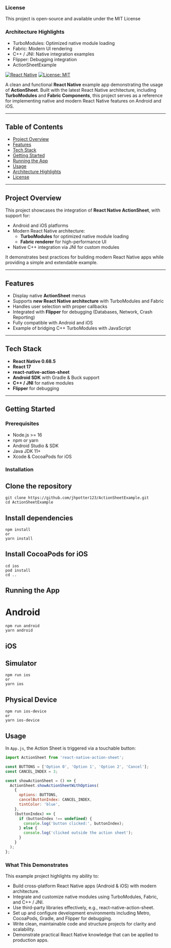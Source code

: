 ### License

This project is open-source and available under the MIT License

### Architecture Highlights

- TurboModules: Optimized native module loading
- Fabric: Modern UI rendering
- C++ / JNI: Native integration examples
- Flipper: Debugging integration
- ActionSheetExample

[![React Native](https://img.shields.io/badge/React_Native-0.68.5-blue)](https://reactnative.dev/)
[![License: MIT](https://img.shields.io/badge/License-MIT-yellow.svg)](https://opensource.org/licenses/MIT)

A clean and functional **React Native** example app demonstrating the usage of **ActionSheet**. Built with the latest React Native architecture, including **TurboModules** and **Fabric Components**, this project serves as a reference for implementing native and modern React Native features on Android and iOS.

---

## Table of Contents

- [Project Overview](#project-overview)  
- [Features](#features)  
- [Tech Stack](#tech-stack)  
- [Getting Started](#getting-started)  
- [Running the App](#running-the-app)  
- [Usage](#usage)  
- [Architecture Highlights](#architecture-highlights)  
- [License](#license)  

---

## Project Overview

This project showcases the integration of **React Native ActionSheet**, with support for:

- Android and iOS platforms  
- Modern React Native architecture:
  - **TurboModules** for optimized native module loading  
  - **Fabric renderer** for high-performance UI  
- Native C++ integration via JNI for custom modules  

It demonstrates best practices for building modern React Native apps while providing a simple and extendable example.

---

## Features

- Display native **ActionSheet** menus  
- Supports **new React Native architecture** with TurboModules and Fabric  
- Handles user selection with proper callbacks  
- Integrated with **Flipper** for debugging (Databases, Network, Crash Reporting)  
- Fully compatible with Android and iOS  
- Example of bridging C++ TurboModules with JavaScript  

---

## Tech Stack

- **React Native 0.68.5**  
- **React 17**  
- **react-native-action-sheet**  
- **Android SDK** with Gradle & Buck support  
- **C++ / JNI** for native modules  
- **Flipper** for debugging  

---

## Getting Started

### Prerequisites

- Node.js >= 16  
- npm or yarn  
- Android Studio & SDK  
- Java JDK 11+  
- Xcode & CocoaPods for iOS  

### Installation

## Clone the repository
```
git clone https://github.com/jhpotter123/ActionSheetExample.git
cd ActionSheetExample
```

## Install dependencies
```
npm install
or
yarn install
```

## Install CocoaPods for iOS
```
cd ios
pod install
cd ..
```

## Running the App

# Android
```
npm run android
yarn android
```

## iOS

## Simulator
```
npm run ios
or
yarn ios
```

## Physical Device
```
npm run ios-device
or
yarn ios-device
```

## Usage

In `App.js`, the Action Sheet is triggered via a touchable button:

```javascript
import ActionSheet from 'react-native-action-sheet';

const BUTTONS = ['Option 0', 'Option 1', 'Option 2', 'Cancel'];
const CANCEL_INDEX = 3;

const showActionSheet = () => {
  ActionSheet.showActionSheetWithOptions(
    {
      options: BUTTONS,
      cancelButtonIndex: CANCEL_INDEX,
      tintColor: 'blue',
    },
    (buttonIndex) => {
      if (buttonIndex !== undefined) {
        console.log('button clicked:', buttonIndex);
      } else {
        console.log('clicked outside the action sheet');
      }
    }
  );
};
```

### What This Demonstrates

This example project highlights my ability to:

- Build cross-platform React Native apps (Android & iOS) with modern architecture.
- Integrate and customize native modules using TurboModules, Fabric, and C++ / JNI.
- Use third-party libraries effectively, e.g., react-native-action-sheet.
- Set up and configure development environments including Metro, CocoaPods, Gradle, and Flipper for debugging.
- Write clean, maintainable code and structure projects for clarity and scalability.
- Demonstrate practical React Native knowledge that can be applied to production apps.
